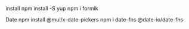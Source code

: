 install npm install -S yup
npm i formik

Date
npm install @mui/x-date-pickers
npm i date-fns @date-io/date-fns